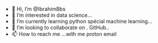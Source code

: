 - 👋 Hi, I’m @IbrahimBbs
- 👀 I’m interested in data science...
- 🌱 I’m currently learning python spécial machine learning...
- 💞️ I’m looking to collaborate on . GitHub..
- 📫 How to reach me ...with me proton email 

<!---
IbrahimBbs/IbrahimBbs is a ✨ special ✨ repository because its `README.md` (this file) appears on your GitHub profile.
You can click the Preview link to take a look at your changes.
--->
